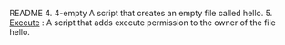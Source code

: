 README
4. 4-empty A script that creates an empty file called hello.
5. [Execute](./5-execute) : A script that adds execute permission to the owner of the file hello.

